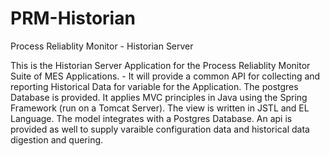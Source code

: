 # PRM-Historian
Process Reliablity Monitor - Historian Server

This is the Historian Server Application for the Process Reliablity Monitor Suite of MES Applications. -
It will provide a common API for collecting and reporting Historical Data for variable for the Application.
The postgres Database is provided.
It applies MVC principles in Java using the Spring Framework (run on a Tomcat Server). The view is written in 
JSTL and EL Language. The model integrates with a Postgres Database.
An api is provided as well to supply varaible configuration data and historical data digestion and quering.
